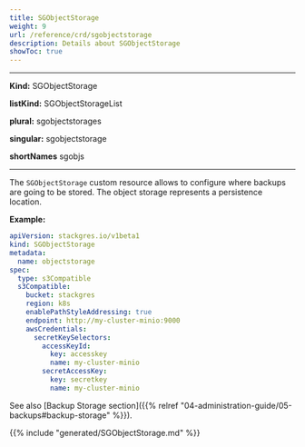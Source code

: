 ```yaml
---
title: SGObjectStorage
weight: 9
url: /reference/crd/sgobjectstorage
description: Details about SGObjectStorage
showToc: true
---
```


___

**Kind:** SGObjectStorage

**listKind:** SGObjectStorageList

**plural:** sgobjectstorages

**singular:** sgobjectstorage

**shortNames** sgobjs
___

The `SGObjectStorage` custom resource allows to configure where backups are going to be stored.
The object storage represents a persistence location.

**Example:**

```yaml
apiVersion: stackgres.io/v1beta1
kind: SGObjectStorage
metadata:
  name: objectstorage
spec:
  type: s3Compatible
  s3Compatible:
    bucket: stackgres
    region: k8s
    enablePathStyleAddressing: true
    endpoint: http://my-cluster-minio:9000
    awsCredentials:
      secretKeySelectors:
        accessKeyId:
          key: accesskey
          name: my-cluster-minio
        secretAccessKey:
          key: secretkey
          name: my-cluster-minio
```

See also [Backup Storage section]({{%  relref "04-administration-guide/05-backups#backup-storage" %}}).

{{% include "generated/SGObjectStorage.md" %}}
